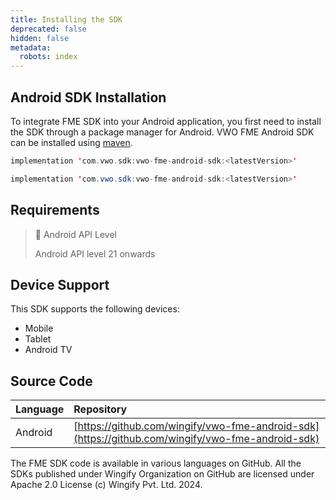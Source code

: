 ```yaml
---
title: Installing the SDK
deprecated: false
hidden: false
metadata:
  robots: index
---
```

## Android SDK Installation

To integrate FME SDK into your Android application, you first need to install the SDK through a package manager for Android. VWO FME Android SDK can be installed using [maven](https://mvnrepository.com/artifact/com.vwo.sdk/vwo-fme-android-sdk).

```kotlin
implementation 'com.vwo.sdk:vwo-fme-android-sdk:<latestVersion>'
```
```java
implementation 'com.vwo.sdk:vwo-fme-android-sdk:<latestVersion>'
```

## Requirements

> 📘 Android API Level
>
> Android API level 21 onwards

## Device Support

This SDK supports the following devices:

- Mobile
- Tablet
- Android TV

## Source Code

| Language | Repository                                                                                       |
| :------- | :----------------------------------------------------------------------------------------------- |
| Android  | [https://github.com/wingify/vwo-fme-android-sdk](https://github.com/wingify/vwo-fme-android-sdk) |

The FME SDK code is available in various languages on GitHub. All the SDKs published under Wingify Organization on GitHub are licensed under Apache 2.0 License (c) Wingify Pvt. Ltd. 2024.